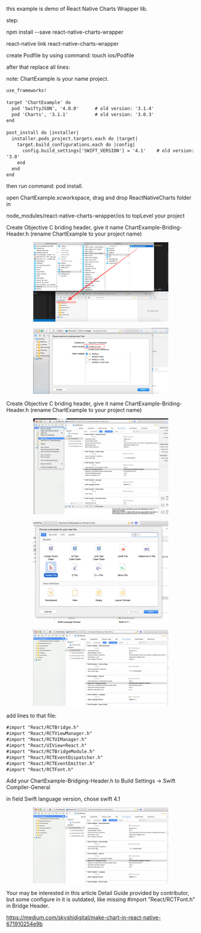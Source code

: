 this example is demo of React Native Charts Wrapper lib.

step:

npm install --save react-native-charts-wrapper

react-native link react-native-charts-wrapper

create Podfile by using command: touch ios/Podfile

after that replace all lines:

note: ChartExample is your name project.

```
use_frameworks!

target 'ChartExample' do
  pod 'SwiftyJSON', '4.0.0'      # old version: '3.1.4'
  pod 'Charts', '3.1.1'          # old version: '3.0.3'
end

post_install do |installer|
  installer.pods_project.targets.each do |target|
    target.build_configurations.each do |config|
      config.build_settings['SWIFT_VERSION'] = '4.1'    # old version: '3.0' 
    end
  end
end
```

then run command: pod install.

open ChartExample.xcworkspace, drag and drop ReactNativeCharts folder in 

node_modules/react-native-charts-wrapper/ios to topLevel your project


Create Objective C briding header, give it name ChartExample-Briding-Header.h    (rename ChartExample to your project name)

<p align="center">
  <img src="https://github.com/hungdev/react-native-charts-wrapper-example-swift4/blob/master/img/img1.png?raw=true" width=360/>
</p>

<p align="center">
  <img src="https://github.com/hungdev/react-native-charts-wrapper-example-swift4/blob/master/img/img2.png?raw=true" width=360/>
</p>


Create Objective C briding header, give it name ChartExample-Briding-Header.h    (rename ChartExample to your project name)

<p align="center">
  <img src="https://github.com/hungdev/react-native-charts-wrapper-example-swift4/blob/master/img/img3.png?raw=true" width=360/>
</p>

<p align="center">
  <img src="https://github.com/hungdev/react-native-charts-wrapper-example-swift4/blob/master/img/img4.png?raw=true" width=360/>
</p>

<p align="center">
  <img src="https://github.com/hungdev/react-native-charts-wrapper-example-swift4/blob/master/img/img5.png?raw=true" width=360/>
</p>

add lines to that file:

```
#import "React/RCTBridge.h"
#import "React/RCTViewManager.h"
#import "React/RCTUIManager.h"
#import "React/UIView+React.h"
#import "React/RCTBridgeModule.h"
#import "React/RCTEventDispatcher.h"
#import "React/RCTEventEmitter.h"
#import "React/RCTFont.h"
```

Add your ChartExample-Bridging-Header.h to Build Settings -> Swift Compiler-General

in field Swift language version, chose swift 4.1

<p align="center">
  <img src="https://github.com/hungdev/react-native-charts-wrapper-example-swift4/blob/master/img/img5.png?raw=true" width=360/>
</p>


Your may be interested in this article Detail Guide provided by contributor, but some configure in it is outdated, like missing #import "React/RCTFont.h" in Bridge Header.

https://medium.com/skyshidigital/make-chart-in-react-native-671910254e9b